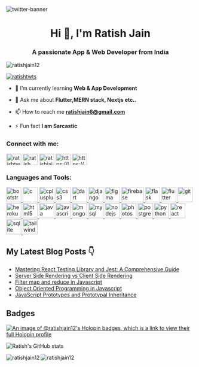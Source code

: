 ![twitter-banner](https://github.com/ratishjain12/ratishjain12/assets/43003421/36e2a6eb-13e4-4799-acba-e0327073c3ae)
<h1 align="center">Hi 👋, I'm Ratish Jain</h1>
<h3 align="center">A passionate App & Web Developer from India</h3>


<p align="left"> <img src="https://komarev.com/ghpvc/?username=ratishjain12&label=Profile%20views&color=0e75b6&style=flat" alt="ratishjain12" /> </p>


<p align="left"> <a href="https://twitter.com/ratishtwts" target="blank"><img src="https://img.shields.io/twitter/follow/ratishtwts?logo=twitter&style=for-the-badge" alt="ratishtwts" /></a> </p>

- 🌱 I’m currently learning **Web & App Development**

- 💬 Ask me about **Flutter,MERN stack, Nextjs etc..**

- 📫 How to reach me **ratishjain6@gmail.com**

- ⚡ Fun fact **I am Sarcastic**

<h3 align="left">Connect with me:</h3>
<p align="left">
<a href="https://twitter.com/ratishtwts" target="blank"><img align="center" src="https://img.icons8.com/?size=512&id=13963&format=png" alt="ratishtwts" height="30" width="40" /></a>
<a href="https://www.linkedin.com/in/ratish-jain/" target="blank"><img align="center" src="https://img.icons8.com/?size=512&id=xuvGCOXi8Wyg&format=png" alt="ratish jain" height="30" width="40" /></a>
<a href="https://instagram.com/ratisshh" target="blank"><img align="center" src="https://img.icons8.com/?size=512&id=32323&format=png" alt="ratishjain10" height="30" width="40" /></a>
<a href="https://www.leetcode.com/ratishjain6/" target="blank"><img align="center" src="https://img.icons8.com/?size=512&id=9L16NypUzu38&format=png" alt="https://leetcode.com/ratishjain6/" height="30" width="40" /></a>
<a href="https://auth.geeksforgeeks.org/user/ratishjain6" target="blank"><img align="center" src="https://img.icons8.com/?size=512&id=AbQBhN9v62Ob&format=png" alt="https://auth.geeksforgeeks.org/user/ratishjain6" height="30" width="40" /></a>
</p>

<h3 align="left">Languages and Tools:</h3>
<p align="left"> <a href="https://getbootstrap.com" target="_blank" rel="noreferrer"> <img src="https://upload.wikimedia.org/wikipedia/commons/b/b2/Bootstrap_logo.svg" alt="bootstrap" width="40" height="40"/> </a> <a href="https://www.cprogramming.com/" target="_blank" rel="noreferrer"> <img src="https://upload.wikimedia.org/wikipedia/commons/1/18/C_Programming_Language.svg" alt="c" width="40" height="40"/> </a> <a href="https://www.w3schools.com/cpp/" target="_blank" rel="noreferrer"> <img src="https://upload.wikimedia.org/wikipedia/commons/1/18/ISO_C%2B%2B_Logo.svg" alt="cplusplus" width="40" height="40"/> </a> <a href="https://www.w3schools.com/css/" target="_blank" rel="noreferrer"> <img src="https://upload.wikimedia.org/wikipedia/commons/d/d5/CSS3_logo_and_wordmark.svg" alt="css3" width="40" height="40"/> </a> <a href="https://dart.dev" target="_blank" rel="noreferrer"> <img src="https://www.vectorlogo.zone/logos/dartlang/dartlang-icon.svg" alt="dart" width="40" height="40"/> </a> <a href="https://www.djangoproject.com/" target="_blank" rel="noreferrer"> <img src="https://cdn.worldvectorlogo.com/logos/django.svg" alt="django" width="40" height="40"/> </a><a href="https://www.figma.com/" target="_blank" rel="noreferrer"> <img src="https://upload.wikimedia.org/wikipedia/commons/3/33/Figma-logo.svg" alt="figma" width="40" height="40"/> </a> <a href="https://firebase.google.com/" target="_blank" rel="noreferrer"> <img src="https://img.icons8.com/?size=512&id=62452&format=png" alt="firebase" width="60" height="40"/> </a> <a href="https://flask.palletsprojects.com/" target="_blank" rel="noreferrer"> <img src="https://img.icons8.com/?size=512&id=hCWb1IvpcBZ0&format=png" alt="flask" width="40" height="40"/> </a> <a href="https://flutter.dev" target="_blank" rel="noreferrer"> <img src="https://www.vectorlogo.zone/logos/flutterio/flutterio-icon.svg" alt="flutter" width="40" height="40"/> </a> <a href="https://git-scm.com/" target="_blank" rel="noreferrer"> <img src="https://www.vectorlogo.zone/logos/git-scm/git-scm-icon.svg" alt="git" width="40" height="40"/> </a> <a href="https://heroku.com" target="_blank" rel="noreferrer"> <img src="https://www.vectorlogo.zone/logos/heroku/heroku-icon.svg" alt="heroku" width="40" height="40"/> </a> <a href="https://www.w3.org/html/" target="_blank" rel="noreferrer"> <img src="https://upload.wikimedia.org/wikipedia/commons/6/61/HTML5_logo_and_wordmark.svg" alt="html5" width="40" height="40"/> </a> <a href="https://www.java.com" target="_blank" rel="noreferrer"> <img src="https://upload.wikimedia.org/wikipedia/fr/2/2e/Java_Logo.svg" alt="java" width="40" height="40"/> </a> <a href="https://developer.mozilla.org/en-US/docs/Web/JavaScript" target="_blank" rel="noreferrer"> <img src="https://upload.wikimedia.org/wikipedia/commons/9/99/Unofficial_JavaScript_logo_2.svg" alt="javascript" width="40" height="40"/> </a> <a href="https://www.mongodb.com/" target="_blank" rel="noreferrer"> <img src="https://img.icons8.com/?size=512&id=74402&format=png" alt="mongodb" width="40" height="40"/> </a> <a href="https://www.mysql.com/" target="_blank" rel="noreferrer"> <img src="https://upload.wikimedia.org/wikipedia/commons/0/0a/MySQL_textlogo.svg" alt="mysql" width="40" height="40"/> </a> <a href="https://nodejs.org" target="_blank" rel="noreferrer"> <img src="https://upload.wikimedia.org/wikipedia/commons/d/d9/Node.js_logo.svg" alt="nodejs" width="40" height="40"/> </a> <a href="https://www.photoshop.com/en" target="_blank" rel="noreferrer"> <img src="https://upload.wikimedia.org/wikipedia/commons/a/af/Adobe_Photoshop_CC_icon.svg" alt="photoshop" width="40" height="40"/> </a> <a href="https://www.postgresql.org" target="_blank" rel="noreferrer"> <img src="https://upload.wikimedia.org/wikipedia/commons/2/29/Postgresql_elephant.svg" alt="postgresql" width="40" height="40"/> </a> <a href="https://www.python.org" target="_blank" rel="noreferrer"> <img src="https://img.icons8.com/?size=512&id=13441&format=png" alt="python" width="40" height="40"/> </a> <a href="https://reactjs.org/" target="_blank" rel="noreferrer"> <img src="https://upload.wikimedia.org/wikipedia/commons/a/a7/React-icon.svg" alt="react" width="40" height="40"/> </a> <a href="https://www.sqlite.org/" target="_blank" rel="noreferrer"> <img src="https://www.vectorlogo.zone/logos/sqlite/sqlite-icon.svg" alt="sqlite" width="40" height="40"/> </a> <a href="https://tailwindcss.com/" target="_blank" rel="noreferrer"> <img src="https://www.vectorlogo.zone/logos/tailwindcss/tailwindcss-icon.svg" alt="tailwind" width="40" height="40"/> </a> </p>

## My Latest Blog Posts 👇
<!-- HASHNODE_BLOG:START -->
- [Mastering React Testing Library and Jest: A Comprehensive Guide](https://devcon.hashnode.dev//mastering-react-testing-library-and-jest-a-comprehensive-guide)
- [Server Side Rendering vs Client Side Rendering](https://devcon.hashnode.dev//server-side-rendering-vs-client-side-rendering)
- [Filter map and reduce in Javascript](https://devcon.hashnode.dev//filter-map-and-reduce-in-javascript)
- [Object Oriented Programming in Javascript](https://devcon.hashnode.dev//object-oriented-programming-in-javascript)
- [JavaScript Prototypes and Prototypal Inheritance](https://devcon.hashnode.dev//javascript-prototypes-and-prototypal-inheritance)
<!-- HASHNODE_BLOG:END -->
## Badges

[![An image of @ratishjain12's Holopin badges, which is a link to view their full Holopin profile](https://holopin.me/ratishjain12)](https://holopin.io/@ratishjain12)

![Ratish's GitHub stats](https://github-readme-stats.vercel.app/api?username=ratishjain12&show_icons=true&theme=radical)

<p><img align="left" src="https://github-readme-stats.vercel.app/api/top-langs?username=ratishjain12&show_icons=true&locale=en&layout=compact" alt="ratishjain12" /></p>

<p><img align="center" src="https://github-readme-streak-stats.herokuapp.com/?user=ratishjain12&" alt="ratishjain12" /></p>
